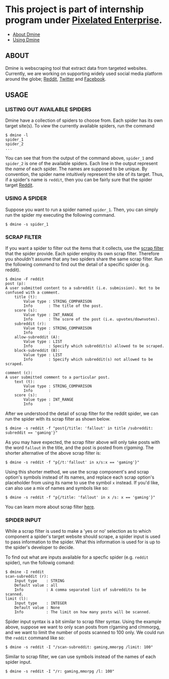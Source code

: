 # This project is part of internship program under [Pixelated Enterprise](http://www.pixelated.asia).

- [About Dmine](https://github.com/amirulmenjeni/dmine/blob/master/README.md#about-dmine)
- [Using Dmine](https://github.com/amirulmenjeni/dmine/blob/master/README.md#using-dmine)

## ABOUT 

Dmine is webscraping tool that extract data from targeted websites. Currently, we are working on supporting widely used social media platform around the globe; [Reddit](http://www.reddit.com), [Twitter](http://www.twitter.com) and [Facebook](http://www.facebook.com). 

## USAGE

### LISTING OUT AVAILABLE SPIDERS
Dmine have a collection of spiders to choose from. Each spider has its own target site(s). To view the currently available spiders, run the command

    $ dmine -l
    spider_1
    spider_2
    ...
    
You can see that from the output of the command above, `spider_1` and `spider_2` is one of the available spiders. Each line in the output represent the _name_ of each spider. The names are supposed to be unique.
By convention, the spider name intuitively represent the site of its target. Thus, if a spider's name is `reddit`, then you can be fairly sure that the spider target [Reddit](http://www.reddit.com).

### USING A SPIDER

Suppose you want to run a spider named `spider_1`. Then, you can simply run the spider my executing the
following command.

    $ dmine -s spider_1
    
### SCRAP FILTER

If you want a spider to filter out the items that it collects, use the [scrap filter](https://github.com/amirulmenjeni/dmine/wiki/Scrap-Filter) that the spider provide. Each spider employ its own scrap filter. Therefore you shouldn't assume that any two spiders share the same scrap filter. Run the following command to find out the detail of a specific spider (e.g. reddit).

    $ dmine -F reddit
    post (p):
    A user submitted content to a subreddit (i.e. submission). Not to be confused with a comment.
        title (t): 
            Value type : STRING_COMPARISON
            Info       : The title of the post.
        score (s): 
            Value type : INT_RANGE
            Info       : The score of the post (i.e. upvotes/downvotes).
        subreddit (r): 
            Value type : STRING_COMPARISON
            Info       : 
        allow-subreddit (A): 
            Value type : LIST
            Info       : Specify which subreddit(s) allowed to be scraped.
        block-subreddit (B): 
            Value type : LIST
            Info       : Specify which subreddit(s) not allowed to be scraped.
    
    comment (c):
    A user submitted comment to a particular post.
        text (t): 
            Value type : STRING_COMPARISON
            Info       : 
        score (s): 
            Value type : INT_RANGE
            Info       : 
    
After we understood the detail of scrap filter for the reddit spider, we can run the spider with its scrap filter as shown below.

    $ dmine -s reddit -f "post{/title: 'fallout' in title /subreddit: subreddit == 'gaming'}"
    
As you may have expected, the scrap filter above will only take posts with the word `fallout` in the title,
and the post is posted from _r/gaming_. The shorter alternative of the above scrap filter is:

    $ dmine -s reddit -f "p{/t:'fallout' in x/s:x == 'gaming'}"

Using this shorter method, we use the scrap component's and scrap option's symbols instead of its names, and
replace each scrap option's placeholder from using its name to use the symbol `x` instead. If you'd like, can also use a mix
of names and symbols like so:

    $ dmine -s reddit -f "p{/title: 'fallout' in x /s: x == 'gaming'}"

You can learn more about scrap filter [here](https://github.com/amirulmenjeni/dmine/wiki/Scrap-Filter).

### SPIDER INPUT

While a scrap filter is used to make a 'yes or no' selection as to which component a spider's target website should scrape, a spider input is used to pass information to the spider. What this information is used for is up to the spider's developer to decide. 

To find out what are inputs available for a specfic spider (e.g. `reddit` spider), run the followig comand:

    $ dmine -I reddit
    scan-subreddit (r):
        Input type    : STRING
        Default value : all
        Info          : A comma separated list of subreddits to be scanned.
    limit (l):
        Input type    : INTEGER
        Default value : None
        Info          : The limit on how many posts will be scanned.

Spider input syntax is a bit similar to scrap filter syntax. Using the example above, suppose we want to only scan posts from r/gaming and r/mmorpg, and we want to limit the number of posts scanned to 100 only. We could run the `reddit` command like so:

    $ dmine -s reddit -I "/scan-subreddit: gaming,mmorpg /limit: 100"

Similar to scrap filter, we can use symbols instead of the names of each spider input.

    $ dmine -s reddit -I "/r: gaming,mmorpg /l: 100"



